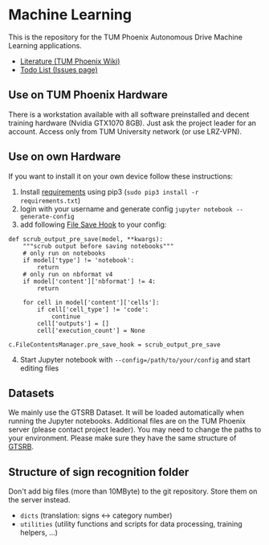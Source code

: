 # Machine Learning
This is the repository for the TUM Phoenix Autonomous Drive Machine Learning applications. 
* [Literature (TUM Phoenix Wiki)](https://wiki.tum.de/display/phoenix/Machine+Learning)
* [Todo List (Issues page)](https://github.com/tum-phoenix/drive_ml/issues)

## Use on TUM Phoenix Hardware
There is a workstation available with all software preinstalled and decent training hardware (Nvidia GTX1070 8GB). Just ask the project leader for an account. Access only from TUM University network (or use LRZ-VPN).

## Use on own Hardware
If you want to install it on your own device follow these instructions:
1. Install [requirements](https://github.com/tum-phoenix/drive_ml/blob/master/requirements.txt) using pip3 (`sudo pip3 install -r requirements.txt`)
2. login with your username and generate config `jupyter notebook --generate-config`
3. add following [File Save Hook](http://jupyter-notebook.readthedocs.io/en/stable/extending/savehooks.html) to your config:
```
def scrub_output_pre_save(model, **kwargs):
    """scrub output before saving notebooks"""
    # only run on notebooks
    if model['type'] != 'notebook':
        return
    # only run on nbformat v4
    if model['content']['nbformat'] != 4:
        return

    for cell in model['content']['cells']:
        if cell['cell_type'] != 'code':
            continue
        cell['outputs'] = []
        cell['execution_count'] = None

c.FileContentsManager.pre_save_hook = scrub_output_pre_save
```
4. Start Jupyter notebook with `--config=/path/to/your/config` and start editing files

## Datasets
We mainly use the GTSRB Dataset. It will be loaded automatically when running the Jupyter notebooks. Additional files are on the TUM Phoenix server (please contact project leader). You may need to change the paths to your environment. Please make sure they have the same structure of [GTSRB](http://benchmark.ini.rub.de/?section=gtsrb&subsection=dataset#Structure).

## Structure of sign recognition folder
Don't add big files (more than 10MByte) to the git repository. Store them on the server instead.
- `dicts` (translation: signs <-> category number)
- `utilities` (utility functions and scripts for data processing, training helpers, ...)
